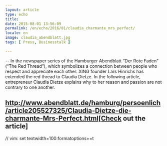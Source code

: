```yaml
---
layout: article
type: echo
title:
date: 2015-08-01 13:56:09
permalink: /en/echo/2016/01/claudia_charmante_mrs_perfect/
locale: en
image: claudia_abendblatt.jpg
tags: [ Press, Businesstalk ]

---
```



--
In the newspaper series of the Hamburger Abendblatt “Der Rote Faden” (“The Red Thread”), which symbolizes a connection between people who respect and appreciate each other. XING founder Lars Hinrichs has extended the red thread to Claudia Dietze. In the following article, entrepreneur Claudia Dietze explains why to her reason and passion are not contrary to one another. 

http://www.abendblatt.de/hamburg/persoenlich/article205527325/Claudia-Dietze-die-charmante-Mrs-Perfect.html[Check out the article]
--

// vim: set textwidth=100:formatoptions+=t
